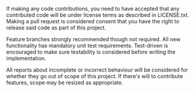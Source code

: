 If making any code contributions, you need to have accepted that
any contributed code will be under license terms as described in LICENSE.txt.
Making a pull request is considered consent that you have the right to release
said code as part of this project.

Feature branches strongly recommended though not required. All new functionality
has mandatory unit test requirements. Test-driven is encouraged to make sure
testability is considered before writing the implementation.

All reports about incomplete or incorrect behaviour will be considered for whether
they go out of scope of this project. If there's will to contribute features, scope
may be resized as appropriate.
